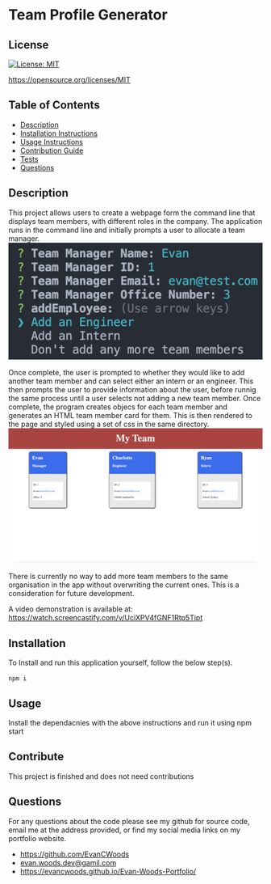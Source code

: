 # Team Profile Generator


## License

[![License: MIT](https://img.shields.io/badge/License-MIT-yellow.svg)](https://opensource.org/licenses/MIT)

https://opensource.org/licenses/MIT



## Table of Contents
* [Description](#description) 
* [Installation Instructions](#installation)
* [Usage Instructions](#usage)
* [Contribution Guide](#contribute)
* [Tests](#tests)
* [Questions](#questions)


## Description
This project allows users to create a webpage form the command line that displays team members, with different roles in the company. The application runs in the command line and initially prompts a user to allocate a team manager. 
![input](./Assets/inputs.png)

Once complete, the user is prompted to whether they would like to add another team member and can select either an intern or an engineer. This then prompts the user to provide information about the user, before runnig the same process until a user selects not adding a new team member. Once complete, the program creates objecs for each team member and generates an HTML team member card for them. This is then rendered to the page and styled using a set of css in the same directory.
![output](./Assets/outputs.png)

There is currently no way to add more team members to the same organisation in the app without overwriting the current ones. This is a consideration for future development.

A video demonstration is available at: 
https://watch.screencastify.com/v/UciXPV4fGNF1Rtp5Tipt


## Installation
To Install and run this application yourself, follow the below step(s).

    npm i


## Usage
Install the dependacnies with the above instructions and run it using npm start


## Contribute
This project is finished and does not need contributions


## Questions
For any questions about the code please see my github for source code, email me at the address provided, or find my social media links on my portfolio website. 
* https://github.com/EvanCWoods
* evan.woods.dev@gamil.com
* https://evancwoods.github.io/Evan-Woods-Portfolio/
